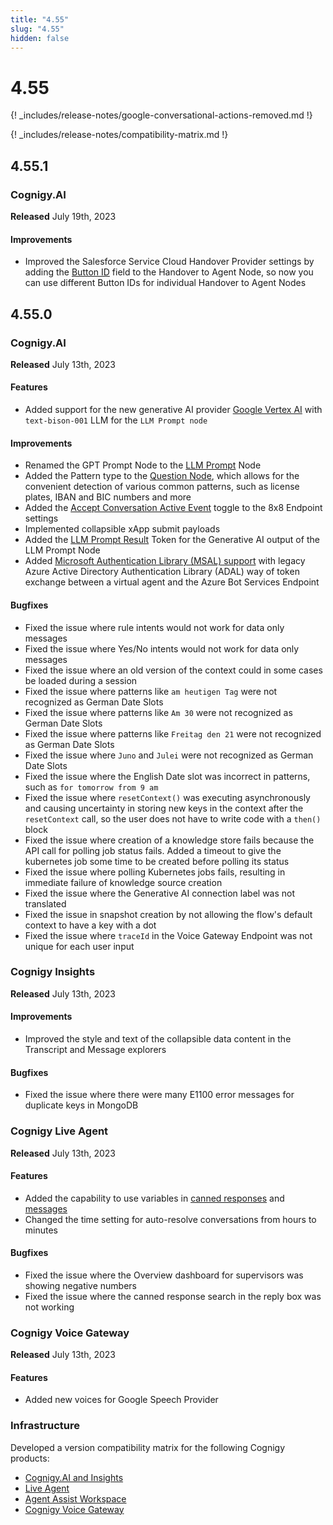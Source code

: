 ```yaml
---
title: "4.55"
slug: "4.55"
hidden: false
---
```


# 4.55

{! _includes/release-notes/google-conversational-actions-removed.md !}

{! _includes/release-notes/compatibility-matrix.md !}

## 4.55.1

### Cognigy.AI

**Released** July 19th, 2023

#### Improvements

- Improved the Salesforce Service Cloud Handover Provider settings by adding the [Button ID](../ai/handover-providers/salesforce-handover.md#configure-handover-settings) field to the Handover to Agent Node, so now you can use different Button IDs for individual Handover to Agent Nodes

## 4.55.0

### Cognigy.AI

**Released** July 13th, 2023

#### Features

- Added support for the new generative AI provider [Google Vertex AI](../ai/resources/build/llm.md#supported-models) with `text-bison-001` LLM for the `LLM Prompt node`

#### Improvements

- Renamed the GPT Prompt Node to the [LLM Prompt](../ai/flow-nodes/other-nodes/llm-prompt.md) Node
- Added the Pattern type to the [Question Node](../ai/flow-nodes/message/question.md), which allows for the convenient detection of various common patterns, such as license plates, IBAN and BIC numbers and more
- Added the [Accept Conversation Active Event](../ai/endpoints/8x8.md) toggle to the 8x8 Endpoint settings
- Implemented collapsible xApp submit payloads
- Added the [LLM Prompt Result](../ai/flow-nodes/other-nodes/llm-prompt.md) Token for the Generative AI output of the LLM Prompt Node
- Added [Microsoft Authentication Library (MSAL) support](../ai/endpoints/azure-bot-services.md#access-scope) with legacy Azure Active Directory Authentication Library (ADAL) way of token exchange between a virtual agent and the Azure Bot Services Endpoint

#### Bugfixes

- Fixed the issue where rule intents would not work for data only messages
- Fixed the issue where Yes/No intents would not work for data only messages
- Fixed the issue where an old version of the context could in some cases be loaded during a session
- Fixed the issue where patterns like `am heutigen Tag` were not recognized as German Date Slots
- Fixed the issue where patterns like `Am 30` were not recognized as German Date Slots
- Fixed the issue where patterns like `Freitag den 21` were not recognized as German Date Slots
- Fixed the issue where `Juno` and `Julei` were not recognized as German Date Slots
- Fixed the issue where the English Date slot was incorrect in patterns, such as `for tomorrow from 9 am`
- Fixed the issue where `resetContext()` was executing asynchronously and causing uncertainty in storing new keys in the context after the `resetContext` call, so the user does not have to write code with a `then()` block
- Fixed the issue where creation of a knowledge store fails because the API call for polling job status fails. Added a timeout to give the kubernetes job some time to be created before polling its status
- Fixed the issue where polling Kubernetes jobs fails, resulting in immediate failure of knowledge source creation
- Fixed the issue where the Generative AI connection label was not translated
- Fixed the issue in snapshot creation by not allowing the flow's default context to have a key with a dot
- Fixed the issue where `traceId` in the Voice Gateway Endpoint was not unique for each user input

### Cognigy Insights

**Released** July 13th, 2023

#### Improvements

- Improved the style and text of the collapsible data content in the Transcript and Message explorers

#### Bugfixes

- Fixed the issue where there were many E1100 error messages for duplicate keys in MongoDB

### Cognigy Live Agent

**Released** July 13th, 2023

#### Features

- Added the capability to use variables in [canned responses](../live-agent/settings/canned-responses.md) and [messages](../live-agent/conversation/send-reply.md#send-a-response-with-variables)
- Changed the time setting for auto-resolve conversations from hours to minutes

#### Bugfixes

- Fixed the issue where the Overview dashboard for supervisors was showing negative numbers
- Fixed the issue where the canned response search in the reply box was not working

### Cognigy Voice Gateway

**Released** July 13th, 2023

#### Features

- Added new voices for Google Speech Provider

### Infrastructure

Developed a version compatibility matrix for the following Cognigy products:

- [Cognigy.AI and Insights](../ai/installation/version-compatibility-matrix.md)
- [Live Agent](../live-agent/installation/deployment/version-compatibility-matrix.md)
- [Agent Assist Workspace](../ai-copilot/installation/version-compatibility-matrix.md)
- [Cognigy Voice Gateway](../voicegateway/installation/version-compatibility-matrix.md)